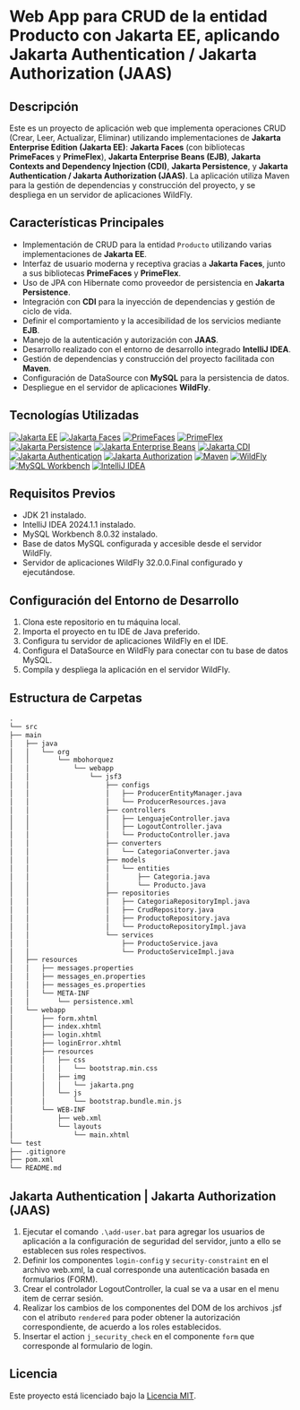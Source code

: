 # Web App para CRUD de la entidad Producto con Jakarta EE, aplicando Jakarta Authentication / Jakarta Authorization (JAAS)

## Descripción

Este es un proyecto de aplicación web que implementa operaciones CRUD (Crear, Leer, Actualizar, Eliminar) utilizando implementaciones de **Jakarta Enterprise Edition (Jakarta EE)**: **Jakarta Faces** (con bibliotecas **PrimeFaces** y **PrimeFlex**), **Jakarta Enterprise Beans (EJB)**, **Jakarta Contexts and Dependency Injection (CDI)**, **Jakarta Persistence**, y **Jakarta Authentication / Jakarta Authorization (JAAS)**. La aplicación utiliza Maven para la gestión de dependencias y construcción del proyecto, y se despliega en un servidor de aplicaciones WildFly.

## Características Principales

- Implementación de CRUD para la entidad `Producto` utilizando varias implementaciones de **Jakarta EE**.
- Interfaz de usuario moderna y receptiva gracias a **Jakarta Faces**, junto a sus bibliotecas **PrimeFaces** y **PrimeFlex**.
- Uso de JPA con Hibernate como proveedor de persistencia en **Jakarta Persistence**.
- Integración con **CDI** para la inyección de dependencias y gestión de ciclo de vida.
- Definir el comportamiento y la accesibilidad de los servicios mediante **EJB**.
- Manejo de la autenticación y autorización con **JAAS**.
- Desarrollo realizado con el entorno de desarrollo integrado **IntelliJ IDEA**.
- Gestión de dependencias y construcción del proyecto facilitada con **Maven**.
- Configuración de DataSource con **MySQL** para la persistencia de datos.
- Despliegue en el servidor de aplicaciones **WildFly**.

## Tecnologías Utilizadas

[![Jakarta EE](https://img.shields.io/badge/Jakarta%20EE-10.0.0-blue)](https://jakarta.ee/)
[![Jakarta Faces](https://img.shields.io/badge/Jakarta%20Faces-4.0.1-blue)](https://eclipse-ee4j.github.io/faces/)
[![PrimeFaces](https://img.shields.io/badge/PrimeFaces-12.0.0-orange)](https://www.primefaces.org/)
[![PrimeFlex](https://img.shields.io/badge/PrimeFlex-2.0.0-green)](https://primefaces.org/primeflex/)
[![Jakarta Persistence](https://img.shields.io/badge/Jakarta%20Persistence-3.1-blue)](https://jakarta.ee/specifications/persistence/3.1/)
[![Jakarta Enterprise Beans](https://img.shields.io/badge/Jakarta%20Enterprise%20Beans-4.0-blue)](https://jakarta.ee/specifications/enterprise-beans/4.0/)
[![Jakarta CDI](https://img.shields.io/badge/Jakarta%20CDI-4.0-blue)](https://jakarta.ee/specifications/cdi/4.0/)
[![Jakarta Authentication](https://img.shields.io/badge/Jakarta%20Authentication-3.0-blue)](https://jakarta.ee/specifications/authentication/3.0/)
[![Jakarta Authorization](https://img.shields.io/badge/Jakarta%20Authorization-2.1-blue)](https://jakarta.ee/specifications/authorization/2.1/)
[![Maven](https://img.shields.io/badge/Maven-3.9.6-yellow)](https://maven.apache.org/)
[![WildFly](https://img.shields.io/badge/WildFly-32.0.0.Final-red)](https://www.wildfly.org/)
[![MySQL Workbench](https://img.shields.io/badge/MySQL%20Workbench-8.0.32-blueviolet)](https://www.mysql.com/products/workbench/)
[![IntelliJ IDEA](https://img.shields.io/badge/IntelliJ%20IDEA-2024.1.1-blue)](https://www.jetbrains.com/idea/)

## Requisitos Previos

- JDK 21 instalado.
- IntelliJ IDEA 2024.1.1 instalado.
- MySQL Workbench 8.0.32 instalado.
- Base de datos MySQL configurada y accesible desde el servidor WildFly.
- Servidor de aplicaciones WildFly 32.0.0.Final configurado y ejecutándose.

## Configuración del Entorno de Desarrollo

1. Clona este repositorio en tu máquina local.
2. Importa el proyecto en tu IDE de Java preferido.
3. Configura tu servidor de aplicaciones WildFly en el IDE.
4. Configura el DataSource en WildFly para conectar con tu base de datos MySQL.
5. Compila y despliega la aplicación en el servidor WildFly.

## Estructura de Carpetas

```markdown
.
└── src
├── main
│   ├── java
│   │   └── org
│   │       └── mbohorquez
│   │           └── webapp
│   │               └── jsf3
│   │                   ├── configs
│   │                   │   ├── ProducerEntityManager.java
│   │                   │   └── ProducerResources.java
│   │                   ├── controllers
│   │                   │   ├── LenguajeController.java
│   │                   │   ├── LogoutController.java
│   │                   │   └── ProductoController.java
│   │                   ├── converters
│   │                   │   └── CategoriaConverter.java
│   │                   ├── models
│   │                   │   └── entities
│   │                   │       ├── Categoria.java
│   │                   │       └── Producto.java
│   │                   ├── repositories
│   │                   │   ├── CategoriaRepositoryImpl.java
│   │                   │   ├── CrudRepository.java
│   │                   │   ├── ProductoRepository.java
│   │                   │   └── ProductoRepositoryImpl.java
│   │                   └── services
│   │                       ├── ProductoService.java
│   │                       └── ProductoServiceImpl.java
│   ├── resources
│   │   ├── messages.properties
│   │   ├── messages_en.properties
│   │   ├── messages_es.properties
│   │   └── META-INF
│   │       └── persistence.xml
│   └── webapp
│       ├── form.xhtml
│       ├── index.xhtml
│       ├── login.xhtml
│       ├── loginError.xhtml
│       ├── resources
│       │   ├── css
│       │   │   └── bootstrap.min.css
│       │   ├── img
│       │   │   └── jakarta.png
│       │   └── js
│       │       └── bootstrap.bundle.min.js
│       └── WEB-INF
│           ├── web.xml
│           └── layouts
│               └── main.xhtml
└── test
├── .gitignore
├── pom.xml
└── README.md
```

## Jakarta Authentication | Jakarta Authorization (JAAS)
1. Ejecutar el comando `.\add-user.bat` para agregar los usuarios de aplicación a la configuración de seguridad del servidor, junto a ello se establecen sus roles respectivos.
2. Definir los componentes `login-config` y `security-constraint` en el archivo web.xml, la cual corresponde  una autenticación basada en formularios (FORM).
3. Crear el controlador LogoutController, la cual se va a usar en el menu item de cerrar sesión.
4. Realizar los cambios de los componentes del DOM de los archivos .jsf con el atributo `rendered` para poder obtener la autorización correspondiente, de acuerdo a los roles establecidos. 
5. Insertar el action `j_security_check` en el componente `form` que corresponde al formulario de login.


## Licencia

Este proyecto está licenciado bajo la [Licencia MIT](LICENSE).


